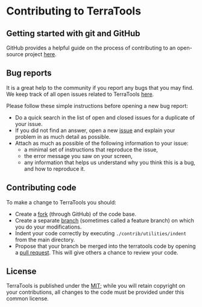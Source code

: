 # Contributing to TerraTools

## Getting started with git and GitHub
GitHub provides a helpful
guide on the process of contributing to an open-source project
[here](https://opensource.guide/how-to-contribute/).

## Bug reports
It is a great help to the community if you report any bugs that you
may find. We keep track of all open issues related to TerraTools
[here](https://github.com/mantle-convection-constrained/terratools/issues). 

Please follow these simple instructions before opening a new bug report:

- Do a quick search in the list of open and closed issues for a duplicate of
  your issue.
- If you did not find an answer, open a new
  [issue](https://github.com/mantle-convection-constrained/terratools/issues/new) and explain your
  problem in as much detail as possible.
- Attach as much as possible of the following information to your issue:
  - a minimal set of instructions that reproduce the issue,
  - the error message you saw on your screen,
  - any information that helps us understand why you think this is a bug, and
    how to reproduce it.

## Contributing code
To make a change to TerraTools you should:
- Create a
[fork](https://guides.github.com/activities/forking/#fork) (through GitHub) of
the code base.
- Create a separate
[branch](https://guides.github.com/introduction/flow/) (sometimes called a
feature branch) on which you do your modifications.
- Indent your code correctly by executing `./contrib/utilities/indent`
from the main directory.
- Propose that your branch be merged into the terratools
code by opening a [pull request](https://guides.github.com/introduction/flow/).
This will give others a chance to review your code. 

## License
TerraTools is published under the [MIT](LICENSE); while you
will retain copyright on your contributions, all changes to the code
must be provided under this common license.
